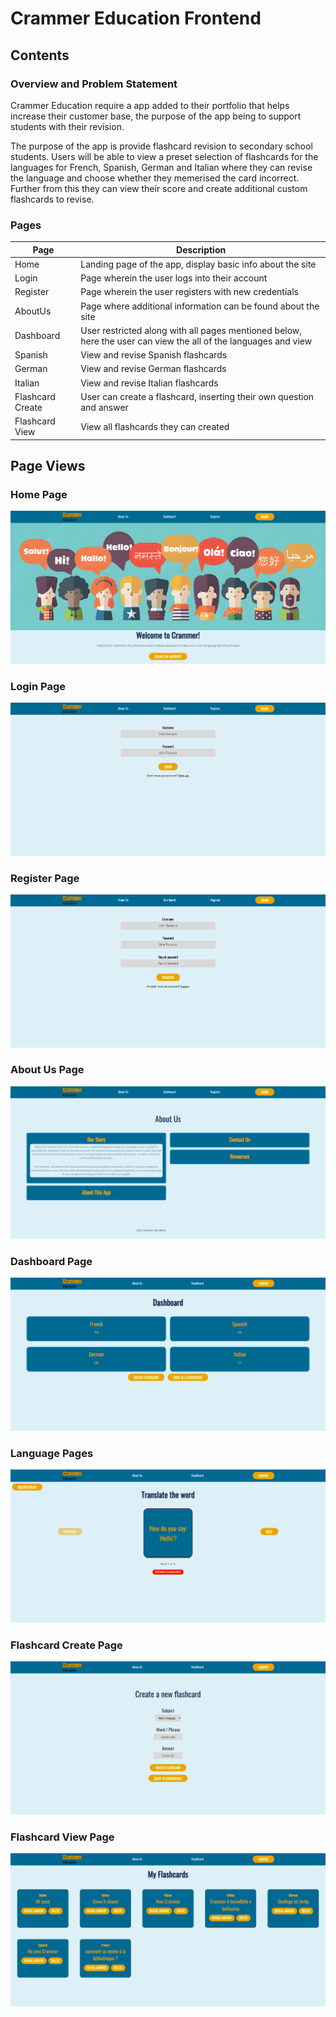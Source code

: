 # Crammer Education Frontend

## Contents

### Overview and Problem Statement 

Crammer Education require a app added to their portfolio that helps increase their customer base, the purpose of the app being to support students with their revision.

The purpose of the app is provide flashcard revision to secondary school students. Users will be able to view a preset selection of flashcards for the languages for French, Spanish, German and Italian where they can revise the language and choose whether they memerised the card incorrect. Further from this they can view their score and create additional custom flashcards to revise.

### Pages
| Page | Description |
|------|-------------|
| Home | Landing page of the app, display basic info about the site |
| Login | Page wherein the user logs into their account |
| Register | Page wherein the user registers with new credentials |
| AboutUs | Page where additional information can be found about the site |
| Dashboard | User restricted along with all pages mentioned below, here the user can view the all of the languages and view  |
| Spanish | View and revise Spanish flashcards |
| German | View and revise German flashcards |
| Italian | View and revise Italian flashcards |
| Flashcard Create | User can create a flashcard, inserting their own question and answer |
| Flashcard View | View all flashcards they can created |

## Page Views

### Home Page
![Home](./flashcard-app/src/assets/Home.PNG)

### Login Page
![Login](./flashcard-app/src/assets/Login.PNG)

### Register Page
![Register](./flashcard-app/src/assets/Register.PNG)

### About Us Page
![About Us](./flashcard-app/src/assets/About%20Us.PNG)

### Dashboard Page
![Dashboard](./flashcard-app/src/assets/Dashboard.PNG)

### Language Pages
![Language](./flashcard-app/src/assets/Language.PNG)

### Flashcard Create Page
![Create](./flashcard-app/src/assets/Create%20Flashcard.PNG)

### Flashcard View Page
![View](./flashcard-app/src/assets/View%20Flashcard.PNG)
